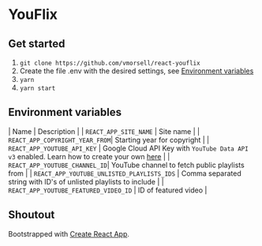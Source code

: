 # YouFlix

## Get started

1. `git clone https://github.com/vmorsell/react-youflix`
1. Create the file .env with the desired settings, see [Environment variables](#environment-variables)
1. `yarn`
1. `yarn start`

## Environment variables

| Name | Description |
| `REACT_APP_SITE_NAME` | Site name |
| `REACT_APP_COPYRIGHT_YEAR_FROM`| Starting year for copyright |
| `REACT_APP_YOUTUBE_API_KEY` | Google Cloud API Key with `YouTube Data API v3` enabled. Learn how to create your own [here](https://cloud.google.com/docs/authentication/api-keys#creating_an_api_key) |
| `REACT_APP_YOUTUBE_CHANNEL_ID`| YouTube channel to fetch public playlists from |
| `REACT_APP_YOUTUBE_UNLISTED_PLAYLISTS_IDS` | Comma separated string with ID's of unlisted playlists to include |
| `REACT_APP_YOUTUBE_FEATURED_VIDEO_ID` | ID of featured video |

## Shoutout

Bootstrapped with [Create React App](https://github.com/facebook/create-react-app).

